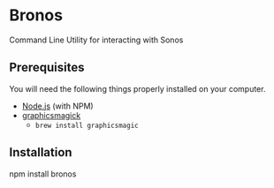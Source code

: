 # Bronos

Command Line Utility for interacting with Sonos

## Prerequisites

You will need the following things properly installed on your computer.

* [Node.js](http://nodejs.org/) (with NPM)
* [graphicsmagick](http://www.graphicsmagick.org/)
  * `brew install graphicsmagic`

## Installation

npm install bronos
